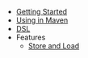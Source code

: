   * [Getting Started](http://code.google.com/p/bbvfsm/wiki/GettingStarted)
  * [Using in Maven](http://code.google.com/p/bbvfsm/wiki/Maven)
  * [DSL](http://code.google.com/p/bbvfsm/wiki/DSL)
  * Features
    * [Store and Load](http://code.google.com/p/bbvfsm/wiki/ActivatingPassivating)